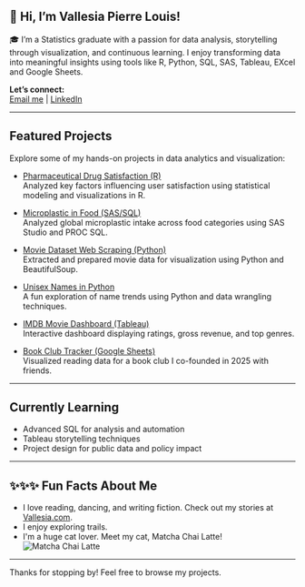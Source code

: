 ## 👋 Hi, I’m Vallesia Pierre Louis!

🎓 I’m a Statistics graduate with a passion for data analysis, storytelling through visualization, and continuous learning. I enjoy transforming data into meaningful insights using tools like R, Python, SQL, SAS, Tableau, EXcel and Google Sheets.

 **Let’s connect:**  
[Email me](mailto:vallesia.pierrelouis@yahoo.com) | [LinkedIn](https://www.linkedin.com/in/vallesia-pierre-louis)

---

##  Featured Projects

Explore some of my hands-on projects in data analytics and visualization:

-  [Pharmaceutical Drug Satisfaction (R)](https://github.com/Vsia/Factors-for-drugs)  
  Analyzed key factors influencing user satisfaction using statistical modeling and visualizations in R.

-  [Microplastic in Food (SAS/SQL)](https://github.com/Vsia/microplastic)  
  Analyzed global microplastic intake across food categories using SAS Studio and PROC SQL.

-  [Movie Dataset Web Scraping (Python)](https://github.com/Vsia/scraping)  
  Extracted and prepared movie data for visualization using Python and BeautifulSoup.

-  [Unisex Names in Python](https://github.com/Vsia/unisex_names)  
  A fun exploration of name trends using Python and data wrangling techniques.

-  [IMDB Movie Dashboard (Tableau)](https://public.tableau.com/app/profile/vallesia.pierre.louis/viz/IMDBMovieRating_17385510143440/Dashboard1)  
  Interactive dashboard displaying ratings, gross revenue, and top genres.

-  [Book Club Tracker (Google Sheets)](https://docs.google.com/spreadsheets/d/1vcpQA83WNgC7_dU-Vx7dgILPvwFNPSZ6VKlEhWT6Nug/edit#gid=0)  
  Visualized reading data for a book club I co-founded in 2025 with friends.

---

##  Currently Learning
- Advanced SQL for analysis and automation  
- Tableau storytelling techniques  
- Project design for public data and policy impact

---

## ✨✨✨ Fun Facts About Me
- I love reading, dancing, and writing fiction. Check out my stories at [Vallesia.com](http://Vallesia.com).
- I enjoy exploring trails. 
- I'm a huge cat lover. Meet my cat, Matcha Chai Latte!  
  ![Matcha Chai Latte](https://github.com/user-attachments/assets/53163e43-aa46-4c35-bd79-4443056372c1)

---

Thanks for stopping by! Feel free to browse my projects. 
